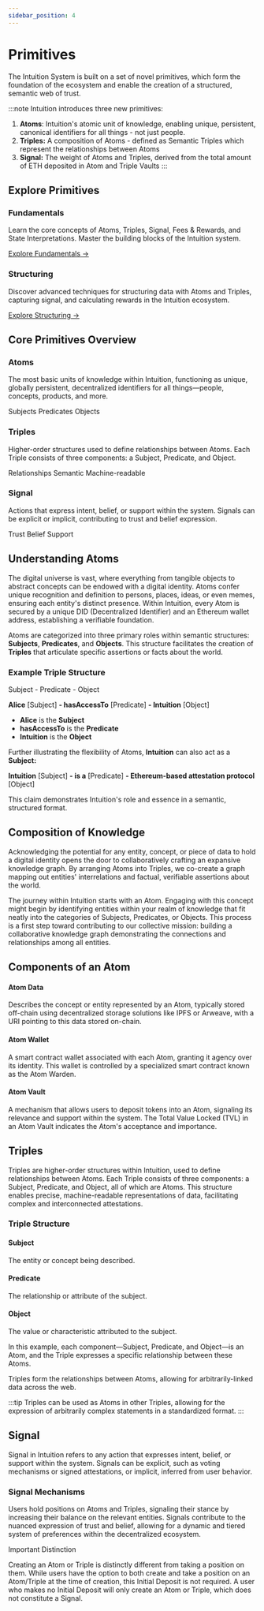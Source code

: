 ```yaml
---
sidebar_position: 4
---
```


# Primitives

The Intuition System is built on a set of novel primitives, which form the foundation of the ecosystem and enable the creation of a structured, semantic web of trust. 

:::note
Intuition introduces three new primitives: 

1. **Atoms**: Intuition's atomic unit of knowledge, enabling unique, persistent, canonical identifiers for all things - not just people.
2. **Triples:** A composition of Atoms - defined as Semantic Triples which represent the relationships between Atoms
3. **Signal:** The weight of Atoms and Triples, derived from the total amount of ETH deposited in Atom and Triple Vaults
:::

## Explore Primitives

<div style={{ display: 'grid', gridTemplateColumns: 'repeat(auto-fit, minmax(300px, 1fr))', gap: '1.5rem', marginTop: '2rem', marginBottom: '2rem' }}>

<div style={{ border: '1px solid var(--ifm-color-emphasis-300)', borderRadius: '8px', padding: '1.5rem', backgroundColor: 'var(--ifm-background-color)' }}>
<h3 style={{ marginTop: 0, marginBottom: '1rem' }}>Fundamentals</h3>
<p style={{ marginBottom: '1rem', color: 'var(--ifm-color-emphasis-700)' }}>
Learn the core concepts of Atoms, Triples, Signal, Fees & Rewards, and State Interpretations. Master the building blocks of the Intuition system.
</p>
<a href="/guides/overview/the-primitives/fundamentals" style={{ color: 'var(--ifm-color-primary)', textDecoration: 'none', fontWeight: '500' }}>
Explore Fundamentals →
</a>
</div>

<div style={{ border: '1px solid var(--ifm-color-emphasis-300)', borderRadius: '8px', padding: '1.5rem', backgroundColor: 'var(--ifm-background-color)' }}>
<h3 style={{ marginTop: 0, marginBottom: '1rem' }}>Structuring</h3>
<p style={{ marginBottom: '1rem', color: 'var(--ifm-color-emphasis-700)' }}>
Discover advanced techniques for structuring data with Atoms and Triples, capturing signal, and calculating rewards in the Intuition ecosystem.
</p>
<a href="/guides/overview/the-primitives/structuring" style={{ color: 'var(--ifm-color-primary)', textDecoration: 'none', fontWeight: '500' }}>
Explore Structuring →
</a>
</div>

</div>

## Core Primitives Overview

<div style={{ display: 'grid', gridTemplateColumns: 'repeat(auto-fit, minmax(280px, 1fr))', gap: '1.5rem', marginTop: '2rem', marginBottom: '2rem' }}>

<div style={{ border: '1px solid var(--ifm-color-emphasis-300)', borderRadius: '8px', padding: '1.5rem', backgroundColor: 'var(--ifm-background-color)' }}>
<h3 style={{ marginTop: 0, marginBottom: '1rem' }}>Atoms</h3>
<p style={{ marginBottom: '1rem', color: 'var(--ifm-color-emphasis-700)' }}>
The most basic units of knowledge within Intuition, functioning as unique, globally persistent, decentralized identifiers for all things—people, concepts, products, and more.
</p>
<div style={{ display: 'flex', gap: '0.5rem', flexWrap: 'wrap' }}>
<span style={{ backgroundColor: 'var(--ifm-color-emphasis-100)', padding: '0.25rem 0.5rem', borderRadius: '4px', fontSize: '0.875rem' }}>Subjects</span>
<span style={{ backgroundColor: 'var(--ifm-color-emphasis-100)', padding: '0.25rem 0.5rem', borderRadius: '4px', fontSize: '0.875rem' }}>Predicates</span>
<span style={{ backgroundColor: 'var(--ifm-color-emphasis-100)', padding: '0.25rem 0.5rem', borderRadius: '4px', fontSize: '0.875rem' }}>Objects</span>
</div>
</div>

<div style={{ border: '1px solid var(--ifm-color-emphasis-300)', borderRadius: '8px', padding: '1.5rem', backgroundColor: 'var(--ifm-background-color)' }}>
<h3 style={{ marginTop: 0, marginBottom: '1rem' }}>Triples</h3>
<p style={{ marginBottom: '1rem', color: 'var(--ifm-color-emphasis-700)' }}>
Higher-order structures used to define relationships between Atoms. Each Triple consists of three components: a Subject, Predicate, and Object.
</p>
<div style={{ display: 'flex', gap: '0.5rem', flexWrap: 'wrap' }}>
<span style={{ backgroundColor: 'var(--ifm-color-emphasis-100)', padding: '0.25rem 0.5rem', borderRadius: '4px', fontSize: '0.875rem' }}>Relationships</span>
<span style={{ backgroundColor: 'var(--ifm-color-emphasis-100)', padding: '0.25rem 0.5rem', borderRadius: '4px', fontSize: '0.875rem' }}>Semantic</span>
<span style={{ backgroundColor: 'var(--ifm-color-emphasis-100)', padding: '0.25rem 0.5rem', borderRadius: '4px', fontSize: '0.875rem' }}>Machine-readable</span>
</div>
</div>

<div style={{ border: '1px solid var(--ifm-color-emphasis-300)', borderRadius: '8px', padding: '1.5rem', backgroundColor: 'var(--ifm-background-color)' }}>
<h3 style={{ marginTop: 0, marginBottom: '1rem' }}>Signal</h3>
<p style={{ marginBottom: '1rem', color: 'var(--ifm-color-emphasis-700)' }}>
Actions that express intent, belief, or support within the system. Signals can be explicit or implicit, contributing to trust and belief expression.
</p>
<div style={{ display: 'flex', gap: '0.5rem', flexWrap: 'wrap' }}>
<span style={{ backgroundColor: 'var(--ifm-color-emphasis-100)', padding: '0.25rem 0.5rem', borderRadius: '4px', fontSize: '0.875rem' }}>Trust</span>
<span style={{ backgroundColor: 'var(--ifm-color-emphasis-100)', padding: '0.25rem 0.5rem', borderRadius: '4px', fontSize: '0.875rem' }}>Belief</span>
<span style={{ backgroundColor: 'var(--ifm-color-emphasis-100)', padding: '0.25rem 0.5rem', borderRadius: '4px', fontSize: '0.875rem' }}>Support</span>
</div>
</div>

</div>

## Understanding Atoms

The digital universe is vast, where everything from tangible objects to abstract concepts can be endowed with a digital identity. Atoms confer unique recognition and definition to persons, places, ideas, or even memes, ensuring each entity's distinct presence. Within Intuition, every Atom is secured by a unique DID (Decentralized Identifier) and an Ethereum wallet address, establishing a verifiable foundation.

Atoms are categorized into three primary roles within semantic structures: **Subjects**, **Predicates**, and **Objects**. This structure facilitates the creation of **Triples** that articulate specific assertions or facts about the world.

### Example Triple Structure

<div style={{ backgroundColor: 'var(--ifm-color-emphasis-50)', padding: '1rem', borderRadius: '8px', margin: '1rem 0' }}>
<p style={{ margin: '0 0 0.5rem 0', fontWeight: '600' }}>Subject - Predicate - Object</p>
<p style={{ margin: '0', fontFamily: 'monospace', fontSize: '0.9rem' }}>
<strong>Alice</strong> <span style={{ color: 'var(--ifm-color-emphasis-600)' }}>[Subject]</span> <strong>- hasAccessTo</strong> <span style={{ color: 'var(--ifm-color-emphasis-600)' }}>[Predicate]</span> <strong>- Intuition</strong> <span style={{ color: 'var(--ifm-color-emphasis-600)' }}>[Object]</span>
</p>
</div>

* **Alice** is the **Subject**
* **hasAccessTo** is the **Predicate**
* **Intuition** is the **Object**

Further illustrating the flexibility of Atoms, **Intuition** can also act as a **Subject:**

<div style={{ backgroundColor: 'var(--ifm-color-emphasis-50)', padding: '1rem', borderRadius: '8px', margin: '1rem 0' }}>
<p style={{ margin: '0', fontFamily: 'monospace', fontSize: '0.9rem' }}>
<strong>Intuition</strong> <span style={{ color: 'var(--ifm-color-emphasis-600)' }}>[Subject]</span> <strong>- is a</strong> <span style={{ color: 'var(--ifm-color-emphasis-600)' }}>[Predicate]</span> <strong>- Ethereum-based attestation protocol</strong> <span style={{ color: 'var(--ifm-color-emphasis-600)' }}>[Object]</span>
</p>
</div>

This claim demonstrates Intuition's role and essence in a semantic, structured format.

## Composition of Knowledge

Acknowledging the potential for any entity, concept, or piece of data to hold a digital identity opens the door to collaboratively crafting an expansive knowledge graph. By arranging Atoms into Triples, we co-create a graph mapping out entities' interrelations and factual, verifiable assertions about the world.

The journey within Intuition starts with an Atom. Engaging with this concept might begin by identifying entities within your realm of knowledge that fit neatly into the categories of Subjects, Predicates, or Objects. This process is a first step toward contributing to our collective mission: building a collaborative knowledge graph demonstrating the connections and relationships among all entities.

## Components of an Atom

<div style={{ display: 'grid', gridTemplateColumns: 'repeat(auto-fit, minmax(250px, 1fr))', gap: '1rem', marginTop: '1rem' }}>

<div style={{ border: '1px solid var(--ifm-color-emphasis-300)', borderRadius: '6px', padding: '1rem', backgroundColor: 'var(--ifm-background-color)' }}>
<h4 style={{ marginTop: 0, marginBottom: '0.5rem' }}>Atom Data</h4>
<p style={{ margin: 0, fontSize: '0.9rem', color: 'var(--ifm-color-emphasis-700)' }}>
Describes the concept or entity represented by an Atom, typically stored off-chain using decentralized storage solutions like IPFS or Arweave, with a URI pointing to this data stored on-chain.
</p>
</div>

<div style={{ border: '1px solid var(--ifm-color-emphasis-300)', borderRadius: '6px', padding: '1rem', backgroundColor: 'var(--ifm-background-color)' }}>
<h4 style={{ marginTop: 0, marginBottom: '0.5rem' }}>Atom Wallet</h4>
<p style={{ margin: 0, fontSize: '0.9rem', color: 'var(--ifm-color-emphasis-700)' }}>
A smart contract wallet associated with each Atom, granting it agency over its identity. This wallet is controlled by a specialized smart contract known as the Atom Warden.
</p>
</div>

<div style={{ border: '1px solid var(--ifm-color-emphasis-300)', borderRadius: '6px', padding: '1rem', backgroundColor: 'var(--ifm-background-color)' }}>
<h4 style={{ marginTop: 0, marginBottom: '0.5rem' }}>Atom Vault</h4>
<p style={{ margin: 0, fontSize: '0.9rem', color: 'var(--ifm-color-emphasis-700)' }}>
A mechanism that allows users to deposit tokens into an Atom, signaling its relevance and support within the system. The Total Value Locked (TVL) in an Atom Vault indicates the Atom's acceptance and importance.
</p>
</div>

</div>

## Triples

Triples are higher-order structures within Intuition, used to define relationships between Atoms. Each Triple consists of three components: a Subject, Predicate, and Object, all of which are Atoms. This structure enables precise, machine-readable representations of data, facilitating complex and interconnected attestations.

### Triple Structure

<div style={{ display: 'grid', gridTemplateColumns: 'repeat(auto-fit, minmax(200px, 1fr))', gap: '1rem', marginTop: '1rem' }}>

<div style={{ border: '1px solid var(--ifm-color-emphasis-300)', borderRadius: '6px', padding: '1rem', backgroundColor: 'var(--ifm-background-color)' }}>
<h4 style={{ marginTop: 0, marginBottom: '0.5rem' }}>Subject</h4>
<p style={{ margin: 0, fontSize: '0.9rem', color: 'var(--ifm-color-emphasis-700)' }}>
The entity or concept being described.
</p>
</div>

<div style={{ border: '1px solid var(--ifm-color-emphasis-300)', borderRadius: '6px', padding: '1rem', backgroundColor: 'var(--ifm-background-color)' }}>
<h4 style={{ marginTop: 0, marginBottom: '0.5rem' }}>Predicate</h4>
<p style={{ margin: 0, fontSize: '0.9rem', color: 'var(--ifm-color-emphasis-700)' }}>
The relationship or attribute of the subject.
</p>
</div>

<div style={{ border: '1px solid var(--ifm-color-emphasis-300)', borderRadius: '6px', padding: '1rem', backgroundColor: 'var(--ifm-background-color)' }}>
<h4 style={{ marginTop: 0, marginBottom: '0.5rem' }}>Object</h4>
<p style={{ margin: 0, fontSize: '0.9rem', color: 'var(--ifm-color-emphasis-700)' }}>
The value or characteristic attributed to the subject.
</p>
</div>

</div>

In this example, each component—Subject, Predicate, and Object—is an Atom, and the Triple expresses a specific relationship between these Atoms.

Triples form the relationships between Atoms, allowing for arbitrarily-linked data across the web.

:::tip
Triples can be used as Atoms in other Triples, allowing for the expression of arbitrarily complex statements in a standardized format.
:::

## Signal

Signal in Intuition refers to any action that expresses intent, belief, or support within the system. Signals can be explicit, such as voting mechanisms or signed attestations, or implicit, inferred from user behavior.

### Signal Mechanisms

Users hold positions on Atoms and Triples, signaling their stance by increasing their balance on the relevant entities. Signals contribute to the nuanced expression of trust and belief, allowing for a dynamic and tiered system of preferences within the decentralized ecosystem.

<div style={{ backgroundColor: 'var(--ifm-color-emphasis-50)', padding: '1rem', borderRadius: '8px', margin: '1rem 0' }}>
<p style={{ margin: '0 0 0.5rem 0', fontWeight: '600' }}>Important Distinction</p>
<p style={{ margin: 0, fontSize: '0.9rem' }}>
Creating an Atom or Triple is distinctly different from taking a position on them. While users have the option to both create and take a position on an Atom/Triple at the time of creation, this Initial Deposit is not required. A user who makes no Initial Deposit will only create an Atom or Triple, which does not constitute a Signal.
</p>
</div>

